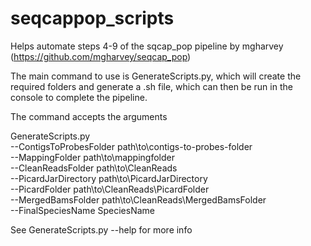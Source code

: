 # seqcappop_scripts

Helps automate steps 4-9 of the sqcap_pop pipeline by mgharvey (https://github.com/mgharvey/seqcap_pop)

The main command to use is GenerateScripts.py, which will create the required folders and generate a .sh file, which can then be run in the console to complete the pipeline. 

The command accepts the arguments


GenerateScripts.py \
  --ContigsToProbesFolder path\to\contigs-to-probes-folder \
  --MappingFolder  path\to\mappingfolder \
  --CleanReadsFolder path\to\CleanReads \
  --PicardJarDirectory path\to\PicardJarDirectory \
  --PicardFolder path\to\CleanReads\PicardFolder  \
  --MergedBamsFolder path\to\CleanReads\MergedBamsFolder \
  --FinalSpeciesName SpeciesName
 
See GenerateScripts.py --help for more info
